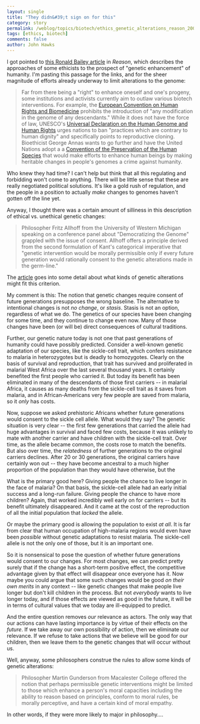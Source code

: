 ```yaml
---
layout: single 
title: "They didn&#39;t sign on for this" 
category: story
permalink: /weblog/topics/biotech/ethics_genetic_alterations_reason_2006.html
tags: [ethics, biotech] 
comments: false 
author: John Hawks 
---
```



<p>
I got pointed to <a href="http://www.reason.com/links/links052906.shtml">this Ronald Bailey article</a> in <i>Reason</i>, which describes the approaches of some ethicists to the prospect of "genetic enhancement" of humanity. I'm pasting this passage for the links, and for the sheer magnitude of efforts already underway to limit alterations to the genome: 
</p>

<blockquote>Far from there being a "right" to enhance oneself and one's progeny, some institutions and activists currently aim to outlaw various biotech interventions. For example, the <a href="http://www.oup.co.uk/pdf/bt/cassese/cases/part3/ch16/1121.pdf">European Convention on Human Rights and Biomedicine</a> prohibits the introduction of "any modification in the genome of any descendants." While it does not have the force of law, UNESCO's <a href="http://portal.unesco.org/en/ev.php-URL_ID=13177&URL_DO=DO_TOPIC&URL_SECTION=201.html">Universal Declaration on the Human Genome and Human Rights</a> urges nations to ban "practices which are contrary to human dignity" and specifically points to reproductive cloning. Bioethicist George Annas wants to go further and have the United Nations adopt a a <a href="http://genetics-and-society.org/resources/items/2002_ajlm_annasetal.pdf">Convention of the Preservation of the Human Species</a> that would make efforts to enhance human beings by making heritable changes in people's genomes a crime against humanity.</blockquote>

<p>
Who knew they had time? I can't help but think that all this regulating and forbidding won't come to anything. There will be little sense that these are really negotiated political solutions. It's like a gold rush of regulation, and the people in a position to actually <i>make</i> changes to genomes haven't gotten off the line yet. 
</p>

<p>
Anyway, I thought there was a certain amount of silliness in this description of ethical vs. unethical genetic changes: 
</p>

<blockquote>Philosopher Fritz Allhoff from the University of Western Michigan speaking on a conference panel about "Democratizing the Genome" grappled with the issue of consent. Allhoff offers a principle derived from the second formulation of Kant's categorical imperative that "genetic intervention would be morally permissible only if every future generation would rationally consent to the genetic alterations made in the germ-line." </blockquote>

<p>
The <a href="http://www.reason.com/links/links052906.shtml">article</a> goes into some detail about what kinds of genetic alterations might fit this criterion. 
</p>

<p>
My comment is this: The notion that genetic changes require consent of future generations presupposes the wrong baseline. The alternative to intentional changes is not <i>no change</i>, or <i>stasis</i>. Stasis is not an option, regardless of what we do. The genetics of our species have been changing for some time, and they continue to change even now. Many of those changes have been (or will be) direct consequences of cultural traditions. 
</p>

<p>
Further, our genetic nature today is not one that past generations of humanity could have possibly predicted. Consider a well-known genetic adaptation of our species, like the sickle-cell trait, which confers resistance to malaria in heterozygotes but is deadly to homozygotes. Clearly on the basis of survival and reproduction, that trait has survived and proliferated in malarial West Africa over the last several thousand years. It certainly benefited the first people who carried it. But today its benefit has been eliminated in many of the descendants of those first carriers -- in malarial Africa, it causes as many deaths from the sickle-cell trait as it saves from malaria, and in African-Americans very few people are saved from malaria, so it <i>only</i> has costs. 
</p>

<p>
Now, suppose we asked prehistoric Africans whether future generations would consent to the sickle cell allele. What would they say? The genetic situation is very clear -- the first few generations that carried the allele had huge advantages in survival and faced few costs, because it was unlikely to mate with another carrier and have children with the sickle-cell trait. Over time, as the allele became common, the costs rose to match the benefits. But also over time, the <i>relatedness</i> of further generations to the original carriers declines. After 20 or 30 generations, the original carriers have certainly won out -- they have become ancestral to a much higher proportion of the population than they would have otherwise, but the 
</p>

<p>
What is the primary good here? Giving people the chance to live longer in the face of malaria? On that basis, the sickle-cell allele had an early initial success and a long-run failure. Giving people the chance to have more children? Again, that worked incredibly well early on for carriers -- but its benefit ultimately disappeared. And it came at the cost of the reproduction of all the initial population that <I>lacked</i> the allele. 
</p>

<p>
Or maybe the primary good is allowing the population to exist <i>at all</i>. It is far from clear that human occupation of high-malaria regions would even have been <i>possible</i> without genetic adaptations to resist malaria. The sickle-cell allele is not the only one of those, but it is an important one. 
</p>

<p>
So it is nonsensical to pose the question of whether future generations would consent to our changes. For most changes, we can predict pretty surely that if the change has a short-term positive effect, the competitive advantage given by that effect will disappear once everyone has it. Now maybe you could argue that some such changes would be good <i>on their own merits</i> in any context -- like genetic changes that make people live longer but don't kill children in the process. But not <i>everybody</i> wants to live longer today, and if those effects are viewed as good in the future, it will be in terms of cultural values that we today are ill-equipped to predict. 
</p>

<p>
And the entire question removes <i>our</i> relevance as actors. The only way that our actions can have lasting importance is by virtue of their effects on the <i>future</i>. If we take away our own possibility of action, then we eliminate our relevance. If we refuse to take actions that we believe will be good for our children, then we leave them to the genetic changes that will occur without us. 
</p>

<p>
Well, anyway, some philosophers construe the rules to allow some kinds of genetic alterations:
</p>

<blockquote>Philosopher Martin Gunderson from Macalester College offered the notion that perhaps permissible genetic interventions might be limited to those which enhance a person's moral capacities including the ability to reason based on principles, conform to moral rules, be morally perceptive, and have a certain kind of moral empathy.</blockquote>

<p>
In other words, if they were more likely to major in philosophy....
</p>

